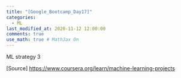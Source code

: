 ```yaml
---
title: "[Google_Bootcamp_Day17]"
categories: 
  - ML
last_modified_at: 2020-11-12 12:00:00
comments: true
use_math: true # MathJax On
---
```

ML strategy 3


[Source] https://www.coursera.org/learn/machine-learning-projects
